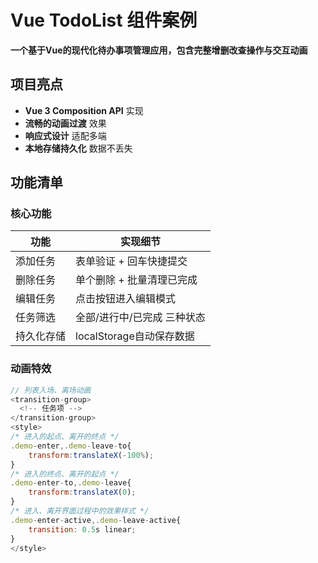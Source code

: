 # Vue TodoList 组件案例

**一个基于Vue的现代化待办事项管理应用，包含完整增删改查操作与交互动画**

##  项目亮点
- **Vue 3 Composition API** 实现
- **流畅的动画过渡** 效果
- **响应式设计** 适配多端
- **本地存储持久化** 数据不丢失

##  功能清单

###  核心功能
| 功能       | 实现细节                      |
|------------|-----------------------------|
| 添加任务   | 表单验证 + 回车快捷提交       |
| 删除任务   | 单个删除 + 批量清理已完成     |
| 编辑任务   | 点击按钮进入编辑模式          |
| 任务筛选   | 全部/进行中/已完成 三种状态   |
| 持久化存储 | localStorage自动保存数据      |

###  动画特效
```javascript
// 列表入场、离场动画
<transition-group>
  <!-- 任务项 -->
</transition-group>
<style>
/* 进入的起点、离开的终点 */
.demo-enter,.demo-leave-to{
    transform:translateX(-100%);
}
/* 进入的终点、离开的起点 */
.demo-enter-to,.demo-leave{
    transform:translateX(0);
}
/* 进入、离开界面过程中的效果样式 */
.demo-enter-active,.demo-leave-active{
    transition: 0.5s linear;
}
</style>
